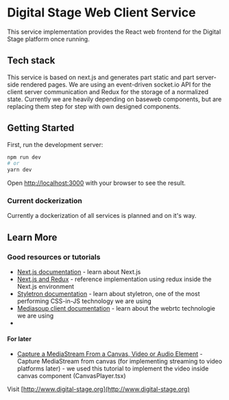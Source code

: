 # Digital Stage Web Client Service

This service implementation provides the React web frontend for the Digital Stage platform once running.


## Tech stack
This service is based on next.js and generates part static and part server-side rendered pages.
We are using an event-driven socket.io API for the client server communication and Redux for the storage of a normalized state.
Currently we are heavily depending on baseweb components, but are replacing them step for step with own designed components.


## Getting Started

First, run the development server:

```bash
npm run dev
# or
yarn dev
```

Open [http://localhost:3000](http://localhost:3000) with your browser to see the result.

### Current dockerization
Currently a dockerization of all services is planned and on it's way.

## Learn More

### Good resources or tutorials

- [Next.js documentation](https://nextjs.org/docs) -  learn about Next.js
- [Next.js and Redux](https://github.com/vercel/next.js/tree/canary/examples/with-redux) - reference implementation using redux inside the Next.js environment
- [Styletron documentation](https://www.styletron.org/react) - learn about styletron, one of the most performing CSS-in-JS technology we are using
- [Mediasoup client documentation](https://mediasoup.org/documentation/v3/mediasoup-client/api/) - learn about the webrtc technologie we are using
- 

#### For later
- [Capture a MediaStream From a Canvas, Video or Audio Element](https://developers.google.com/web/updates/2016/10/capture-stream) - Capture MediaStream from canvas (for implementing streaming to video platforms later) - we used this tutorial to implement the video inside canvas component (CanvasPlayer.tsx)


Visit [http://www.digital-stage.org](http://www.digital-stage.org)

